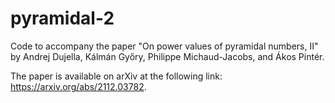 # pyramidal-2
Code to accompany the paper "On power values of pyramidal numbers, II" by Andrej Dujella, Kálmán Győry, Philippe Michaud-Jacobs, and Ákos Pintér.

The paper is available on arXiv at the following link: https://arxiv.org/abs/2112.03782.
